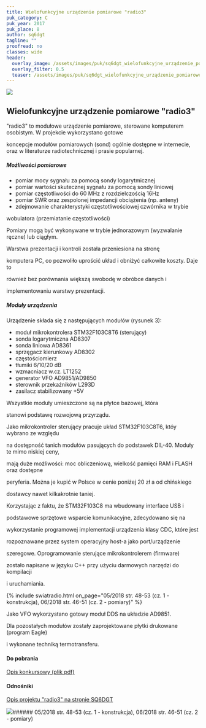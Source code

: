 ```yaml
---
title: Wielofunkcyjne urządzenie pomiarowe "radio3"
puk_category: C
puk_year: 2017
puk_place: 8
author: sq6dgt
tagline: ""
proofread: no
classes: wide
header:
  overlay_image: /assets/images/puk/sq6dgt_wielofunkcyjne_urządzenie_pomiarowe_radio3.jpg
  overlay_filter: 0.5
  teaser: /assets/images/puk/sq6dgt_wielofunkcyjne_urządzenie_pomiarowe_radio3.jpg
---
```






 



![](assets/data/img/projects/2017-8-0.jpg) 



Wielofunkcyjne urządzenie pomiarowe "radio3"
--------------------------------------------





 "radio3" to modułowe urządzenie pomiarowe, sterowane komputerem osobistym. W projekcie wykorzystano gotowe

 koncepcje modułów pomiarowych (sond) ogólnie dostępne w internecie, oraz w literaturze radiotechnicznej i prasie popularnej.




##### Możliwości pomiarowe




* pomiar mocy sygnału za pomocą sondy logarytmicznej
* pomiar wartości skutecznej sygnału za pomocą sondy liniowej
* pomiar częstotliwości do 60 MHz z rozdzielczością 16Hz
* pomiar SWR oraz zespolonej impedancji obciążenia (np. anteny)
* zdejmowanie charakterystyki częstotliwościowej czwórnika w trybie

 wobulatora (przemiatanie częstotliwości)






 Pomiary mogą być wykonywane w trybie jednorazowym (wyzwalanie ręczne) lub ciągłym.






 Warstwa prezentacji i kontroli została przeniesiona na stronę

komputera PC, co pozwoliło uprościć układ i obniżyć całkowite koszty. Daje to

również bez porównania większą swobodę w obróbce danych i

implementowaniu warstwy prezentacji.




##### Moduły urządzenia



Urządzenie składa się z następujących modułów (rysunek 3):



* moduł mikrokontrolera STM32F103C8T6 (sterujący)
* sonda logarytmiczna AD8307
* sonda liniowa AD8361
* sprzęgacz kierunkowy AD8302
* częstościomierz
* tłumiki 6/10/20 dB
* wzmacniacz w.cz. LT1252
* generator VFO AD9851/AD9850
* sterownik przekaźników L293D
* zasilacz stabilizowany +5V






 Wszystkie moduły umieszczone są na płytce bazowej, która

 stanowi podstawę rozwojową przyrządu.

 




 Jako mikrokontroler sterujący pracuje układ STM32F103C8T6, któy wybrano ze względu

na dostępność tanich modułów pasujących do podstawek DIL-40. Moduły te mimo niskiej ceny,

mają duże możliwości: moc obliczeniową, wielkość pamięci RAM i FLASH oraz dostępne

peryferia. Można je kupić w Polsce w cenie poniżej 20 zł a od chińskiego

dostawcy nawet kilkakrotnie taniej.






Korzystając z faktu, że STM32F103C8 ma wbudowany interface USB i

podstawowe sprzętowe wsparcie komunikacyjne, zdecydowano się na

wykorzystanie programowej implementacji urządzenia klasy CDC, które jest

rozpoznawane przez system operacyjny host-a jako port/urządzenie

szeregowe. Oprogramowanie sterujące mikrokontrolerem (firmware)

zostało napisane w języku C++ przy użyciu darmowych narzędzi do kompilacji

i uruchamiania.

{% include swiatradio.html on_page="05/2018 str. 48-53 (cz. 1 - konstrukcja), 06/2018 str. 46-51 (cz. 2 - pomiary)" %}




 Jako VFO wykorzystano gotowy moduł DDS na układzie AD9851.

 Dla pozostałych modułów zostały zaprojektowane płytki drukowane (program Eagle)

 i wykonane techniką termotransferu.





#### Do pobrania

[Opis konkursowy (plik pdf)](assets/data/download/SQ6DGT_Radio3.pdf)




#### Odnośniki

[Opis projektu "radio3" na stronie SQ6DGT](https://mindpart.com/strona-glowna/projekty/radio3/)

 



![](assets/img/logo/sr_logo_s.jpg)###### 05/2018 str. 48-53 (cz. 1 - konstrukcja), 06/2018 str. 46-51 (cz. 2 - pomiary)

 





 


